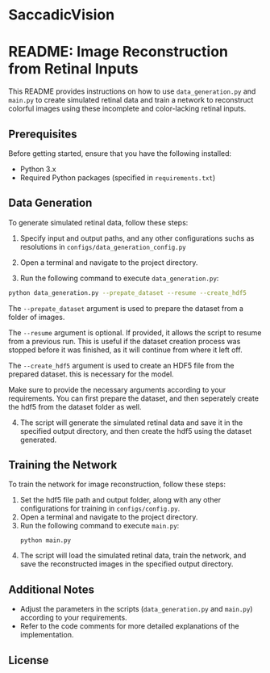 # SaccadicVision

# README: Image Reconstruction from Retinal Inputs

This README provides instructions on how to use `data_generation.py` and `main.py` to create simulated retinal data and train a network to reconstruct colorful images using these incomplete and color-lacking retinal inputs.

## Prerequisites
Before getting started, ensure that you have the following installed:
- Python 3.x
- Required Python packages (specified in `requirements.txt`)

## Data Generation
To generate simulated retinal data, follow these steps:

1. Specify input and output paths, and any other configurations suchs as resolutions in `configs/data_generation_config.py` 

2. Open a terminal and navigate to the project directory.

3. Run the following command to execute `data_generation.py`:

```bash
python data_generation.py --prepate_dataset --resume --create_hdf5
```

The `--prepate_dataset` argument is used to prepare the dataset from a folder of images. 

The `--resume` argument is optional. If provided, it allows the script to resume from a previous run. This is useful if the dataset creation process was stopped before it was finished, as it will continue from where it left off.

The `--create_hdf5` argument is used to create an HDF5 file from the prepared dataset. this is necessary for the model.

Make sure to provide the necessary arguments according to your requirements.
You can first prepare the dataset, and then seperately create the hdf5 from the dataset folder as well.

   
4. The script will generate the simulated retinal data and save it in the specified output directory, and then create the hdf5 using the dataset generated.

## Training the Network
To train the network for image reconstruction, follow these steps:
1. Set the hdf5 file path and output folder, along with any other configurations for training in `configs/config.py`.
2. Open a terminal and navigate to the project directory.
3. Run the following command to execute `main.py`:
    ```
    python main.py
    ```
4. The script will load the simulated retinal data, train the network, and save the reconstructed images in the specified output directory.

## Additional Notes
- Adjust the parameters in the scripts (`data_generation.py` and `main.py`) according to your requirements.
- Refer to the code comments for more detailed explanations of the implementation.


## License